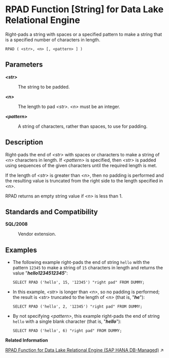 <!-- loio3a8714b7782a4730b091194c3b54aca0 -->

# RPAD Function \[String\] for Data Lake Relational Engine

Right-pads a string with spaces or a specified pattern to make a string that is a specified number of characters in length.



```
RPAD ( <str>, <n> [, <pattern> ] )
```



<a name="loio3a8714b7782a4730b091194c3b54aca0__RPAD_parm1"/>

## Parameters


<dl>
<dt><b>

*<str\>*

</b></dt>
<dd>

The string to be padded.



</dd><dt><b>

*<n\>*

</b></dt>
<dd>

The length to pad *<str\>*. *<n\>* must be an integer.



</dd><dt><b>

*<pattern\>*

</b></dt>
<dd>

A string of characters, rather than spaces, to use for padding.



</dd>
</dl>



<a name="loio3a8714b7782a4730b091194c3b54aca0__RPAD_desc1"/>

## Description

Right-pads the end of *<str\>* with spaces or characters to make a string of *<n\>* characters in length. If *<pattern\>* is specified, then *<str\>* is padded using sequences of the given characters until the required length is met.

If the length of *<str\>* is greater than *<n\>*, then no padding is performed and the resulting value is truncated from the right side to the length specified in *<n\>*.

RPAD returns an empty string value if *<n\>* is less than 1.



<a name="loio3a8714b7782a4730b091194c3b54aca0__RPAD_standards1"/>

## Standards and Compatibility


<dl>
<dt><b>

SQL/2008

</b></dt>
<dd>

Vendor extension.



</dd>
</dl>



<a name="loio3a8714b7782a4730b091194c3b54aca0__RPAD_examples1"/>

## Examples

-   The following example right-pads the end of string `hello` with the pattern `12345` to make a string of `15` characters in length and returns the value "***hello1234512345***":

    ```
    SELECT RPAD ('hello', 15, '12345') "right pad" FROM DUMMY;
    ```

-   In this example, *<str\>* is longer than *<n\>*, so no padding is performed; the result is *<str\>* truncated to the length of *<n\>* \(that is, "***he***"\):

    ```
    SELECT RPAD ('hello', 2, '12345') "right pad" FROM DUMMY;
    ```

-   By not specifying *<pattern\>*, this example right-pads the end of string `hello` with a single blank character \(that is, "***hello***"\):

    ```
    SELECT RPAD ('hello', 6) "right pad" FROM DUMMY;
    ```


**Related Information**  


[RPAD Function for Data Lake Relational Engine (SAP HANA DB-Managed)](https://help.sap.com/viewer/a898e08b84f21015969fa437e89860c8/2023_2_QRC/en-US/6c4ea243716a46e789d87818e8be6df1.html "Right-pads a string with spaces or a specified pattern to make a string that is a specified number of characters in length.") :arrow_upper_right:

